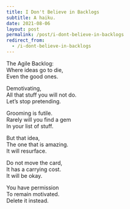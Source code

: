 ```yaml
---
title: I Don't Believe in Backlogs
subtitle: A haiku.
date: 2021-08-06
layout: post
permalink: /post/i-dont-believe-in-backlogs
redirect_from:
  - /i-dont-believe-in-backlogs
---
```


The Agile Backlog:<br/>
Where ideas go to die,<br/>
Even the good ones.

Demotivating,<br/>
All that stuff you will not do.<br/>
Let’s stop pretending.

Grooming is futile.<br/>
Rarely will you find a gem<br/>
In your list of stuff.

But that idea,<br/>
The one that is amazing.<br/>
It will resurface.

Do not move the card,<br/>
It has a carrying cost.<br/>
It will be okay.

You have permission<br/>
To remain motivated.<br/>
Delete it instead.

